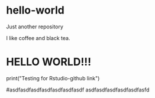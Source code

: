 # hello-world
Just another repository

I like coffee and black tea.


# HELLO WORLD!!!
print("Testing for Rstudio-github link")

#asdfasdfasdfasdfasdfasdfasdf
asdfasdfasdfasdfasdfasfd